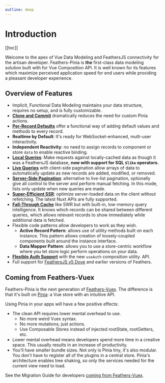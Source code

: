 ```yaml
---
outline: deep
---
```


<script setup>
import V2Block from '../components/V2Block.vue'
</script>

<V2Block />

# Introduction

[[toc]]

Welcome to the apex of Vue Data Modeling and FeathersJS connectivity for the artisan developer. Feathers-Pinia is
**the** first-class data modeling solution built with for Vue Composition API. It is well known for its features which
maximize perceived application speed for end users while providing a pleasant developer experience.

## Overview of Features

- Implicit, Functional Data Modeling maintains your data structure, requires no setup, and is
fully customizable.
- **[Clone and Commit](/guide/common-patterns#mutation-multiplicity-pattern)** dramatically reduces the need for custom
Pinia actions.
- **[Per-Record Defaults](/guide/common-patterns#useinstancedefaults)** offer a functional way of adding default
values and methods to every record.
- **Realtime by Default**: It's ready for WebSocket-enhanced, multi-user interactivity.
- **Independent Reactivity**: no need to assign records to component or store `data` to enable reactive binding.
- **[Local Queries](/data-stores/querying-data)**: Make requests against locally-cached data as though it was a FeathersJS
database, **now with support for SQL `$like` operators.**
- **[Live Queries](/guide/common-patterns.html#reactive-lists-with-live-queries)** with client-side pagination allow
arrays of data to automatically update as new records are added, modified, or removed.
- **[Server-Side Pagination](/services/use-find#server-paging-auto-fetch)**: alternative to live-list pagination,
optionally give all control to the server and perform manual fetching. In this mode, lists only update when new queries
are made.
- **[Super-Efficient SSR](/guide/whats-new#super-efficient-ssr)**: optimize server-loaded data on the client without
refetching. The latest Nuxt APIs are fully supported.
- **[Fall-Through Cache](/services/use-find)** like SWR but with built-in, low-memory query intelligence. It knows which
records can be shared between different queries, which allows relevant records to show immediately while additional data
is fetched.
- Flexible code patterns allow developers to work as they wish.
  - **Active Record Pattern**: allows use of utility methods built on each instance. This pattern allows creation of
  loosely-coupled components built around the instance interface.
  - **Data Mapper Pattern**: allows you to use a store-centric workflow where you let store logic perform operations
  on your data.
- **[Flexible Auth Support](/guide/use-auth)** with the new `useAuth` composition utility.
API.
- Full support for [FeathersJS v5 Dove](https://feathersjs.com) and earlier versions of Feathers.

## Coming from Feathers-Vuex

Feathers-Pinia is the next generation of [Feathers-Vuex](https://vuex.feathersjs.com). The difference is that it's built on [Pinia](https://pinia.esm.dev/): a Vue store with an intuitive API.

Using Pinia in your apps will have a few positive effects:

- The clean API requires lower mental overhead to use.
  - No more weird Vuex syntax.
  - No more mutations; just actions.
  - Use Composable Stores instead of injected rootState, rootGetters, etc.
- Lower mental overhead means developers spend more time in a creative space. This usually results in an increase of productivity.
- You'll have smaller bundle sizes. Not only is Pinia tiny, it's also modular. You don't have to register all of the plugins in a central store. Pinia's architecture enables tree shaking, so only the services needed for the current view need to load.

See the Migration Guide for developers [coming from Feathers-Vuex](/migrate/from-feathers-vuex).
